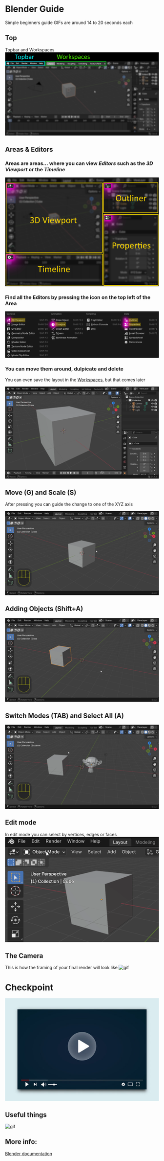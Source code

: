 # Blender Guide

Simple beginners guide
GIFs are around 14 to 20 seconds each

## Top
Topbar and Workspaces
![blendertop](images/blendertop.png)

## Areas & Editors
### Areas are areas... where you can view *Editors* such as the *3D Viewport* or the *Timeline*

![areas](images/areas.png)

### Find all the Editors by pressing the icon on the top left of the Area

![areas2](images/areas2.png)

### You can move them around, dulpicate and delete
You can even save the layout in the [Workspaces](#Top), but that comes later

![blendergif](images/blendergif.gif)

## Move (G) and Scale (S)
After pressing you can guide the change to one of the XYZ axis

![gif](images/movescale.gif)

## Adding Objects (Shift+A)
![gif](images/adding.gif)

## Switch Modes (TAB) and Select All (A)
![gif](images/tabandshifta.gif)

## Edit mode
In edit mode you can select by vertices, edges or faces
![gif](images/editmode.gif)


## The Camera
This is how the framing of your final render will look like
![gif](images/camera.gif)


# Checkpoint
[![video](images/thumbnail.jpg)](images/checkpoint1.mp4)


## Useful things
![gif](images/useful.gif)


## More info:
[Blender documentation](https://docs.blender.org/manual/en/latest/index.html)

